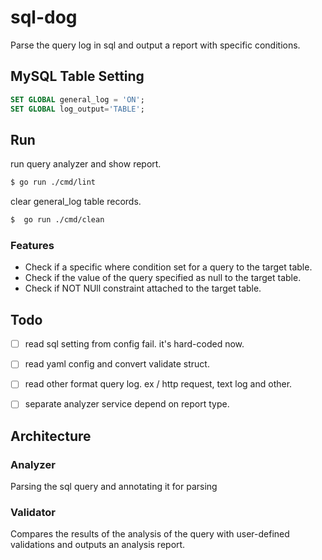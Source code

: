 # sql-dog

Parse the query log in sql and output a report with specific conditions.

## MySQL Table Setting

```sql
SET GLOBAL general_log = 'ON';
SET GLOBAL log_output='TABLE';
```

## Run

run query analyzer and show report.

```bash
$ go run ./cmd/lint
```

clear general_log table records.

```bash
$  go run ./cmd/clean 
```

### Features

- Check if a specific where condition set for a query to the target table.
- Check if the value of the query specified as null to the target table.
- Check if NOT NUll constraint attached to the target table.

## Todo

- [ ] read sql setting from config fail. it's hard-coded now.
- [ ] read yaml config and convert validate struct.
- [ ] read other format query log. ex / http request, text log and other.
- [ ] separate analyzer service depend on report type.


## Architecture

### Analyzer
Parsing the sql query and annotating it for parsing

### Validator
Compares the results of the analysis of the query with user-defined validations and outputs an analysis report.



